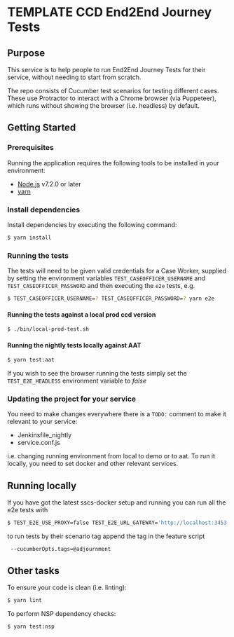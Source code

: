 # TEMPLATE CCD End2End Journey Tests


## Purpose

This service is to help people to run End2End Journey Tests for their service,
without needing to start from scratch.

The repo consists of Cucumber test scenarios for testing different cases.
These use Protractor to interact with a Chrome browser (via Puppeteer), which runs without
showing the browser (i.e. headless) by default.


## Getting Started

### Prerequisites

Running the application requires the following tools to be installed in your environment:

  * [Node.js](https://nodejs.org/) v7.2.0 or later
  * [yarn](https://yarnpkg.com/)

### Install dependencies

Install dependencies by executing the following command:

 ```bash
$ yarn install
 ```

### Running the tests

The tests will need to be given valid credentials for a Case Worker, supplied by
setting the environment variables `TEST_CASEOFFICER_USERNAME` and `TEST_CASEOFFICER_PASSWORD` and then executing the `e2e` tests, e.g.

 ```bash
$ TEST_CASEOFFICER_USERNAME=? TEST_CASEOFFICER_PASSWORD=? yarn e2e
 ```

#### Running the tests against a local prod ccd version
 ```bash
$ ./bin/local-prod-test.sh
 ```

#### Running the nightly tests locally against AAT
 ```bash
$ yarn test:aat
 ```

If you wish to see the browser running the tests simply set the `TEST_E2E_HEADLESS` environment variable to *false*
### Updating the project for your service

You need to make changes everywhere there is a `TODO:` comment to make it relevant to your service:

* Jenkinsfile_nightly
* service.conf.js

i.e. changing running environment from local to demo or to aat. To run it locally, you need to set docker and other relevant services. 

## Running locally
If you have got the latest sscs-docker setup and running you can run all the e2e tests with 

 ```bash
$ TEST_E2E_USE_PROXY=false TEST_E2E_URL_GATEWAY='http://localhost:3453' TEST_E2E_URL_WEB='http://localhost:3451' TEST_JUDGE_USERNAME='judge@example.com' TEST_JUDGE_PASSWORD='Pa55word11' TEST_DWP_USERNAME='dwpuser@example.com' TEST_DWP_PASSWORD='Pa55word11' TEST_E2E_HEADLESS=false TEST_CASEOFFICER_USERNAME='local.test@example.com' TEST_CASEOFFICER_PASSWORD='Pa55word11' yarn e2e
 ```
 
 to run tests by their scenario tag append the tag in the feature script
 
 ```
  --cucumberOpts.tags=@adjournment
 ```
 
 

## Other tasks

To ensure your code is clean (i.e. linting):

 ```bash
$ yarn lint
 ```

To perform NSP dependency checks:

 ```bash
$ yarn test:nsp
 ```

